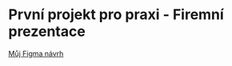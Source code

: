 # První projekt pro praxi - Firemní prezentace

[Můj Figma návrh](https://www.figma.com/file/jerqWkmqksXuO3lAmoXaXa/WEB_Bumb%C3%A1lek?node-id=0%3A1&t=UeyoZgcV2VsuDrNw-1)

